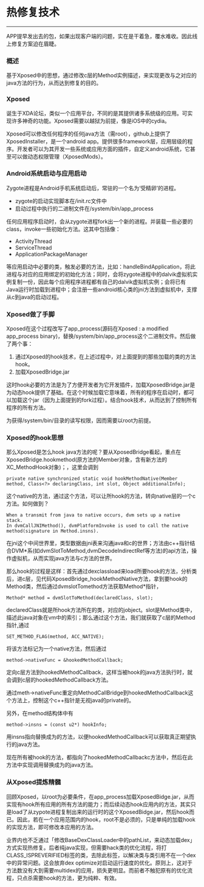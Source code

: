 # 热修复技术
---

APP提早发出去的包，如果出现客户端的问题，实在是干着急，覆水难收。因此线上修复方案迫在眉睫。

### 概述

基于Xposed中的思想，通过修改c层的Method实例描述，来实现更改与之对应的java方法的行为，从而达到修复的目的。

### Xposed

诞生于XDA论坛，类似一个应用平台，不同的是其提供诸多系统级的应用。可实现许多神奇的功能。Xposed需要以越狱为前提，像是iOS中的cydia。

Xposed可以修改任何程序的任何java方法（需root），github上提供了XposedInstaller，是一个android app。提供很多framework层，应用层级的程序。开发者可以为其开发一些系统或应用方面的插件，自定义android系统，它甚至可以做动态权限管理（XposedMods）。

### Android系统启动与应用启动

Zygote进程是Android手机系统启动后，常驻的一个名为‘受精卵’的进程。

* zygote的启动实现脚本在/init.rc文件中
* 启动过程中执行的二进制文件在/system/bin/app_process

任何应用程序启动时，会从zygote进程fork出一个新的进程。并装载一些必要的class，invoke一些初始化方法。这其中包括像：

* ActivityThread
* ServiceThread
* ApplicationPackageManager

等应用启动中必要的类，触发必要的方法，比如：handleBindApplication，将此进程与对应的应用绑定的初始化方法；同时，会将zygote进程中的dalvik虚拟机实例复制一份，因此每个应用程序进程都有自己的dalvik虚拟机实例；会将已有Java运行时加载到进程中；会注册一些android核心类的jni方法到虚拟机中，支撑从c到java的启动过程。

### Xposed做了手脚

Xposed在这个过程改写了app_process(源码在Xposed : a modified app_process binary)，替换/system/bin/app_process这个二进制文件。然后做了两个事：

1. 通过Xposed的hook技术，在上述过程中，对上面提到的那些加载的类的方法hook。
2. 加载XposedBridge.jar

这时hook必要的方法是为了方便开发者为它开发插件，加载XposedBridge.jar是为动态hook提供了基础。在这个时候加载它意味着，所有的程序在启动时，都可以加载这个jar（因为上面提到的fork过程）。结合hook技术，从而达到了控制所有程序的所有方法。

为获得/system/bin/目录的读写权限，因而需要以root为前提。

### Xposed的hook思想

那么Xposed是怎么hook java方法的呢？要从XposedBridge看起，重点在
XposedBridge.hookmethod(原方法的Member对象，含有新方法的XC_MethodHook对象)；，这里会调到

```
private native synchronized static void hookMethodNative(Member method, Class<?> declaringClass, int slot, Object additionalInfo);
```

这个native的方法，通过这个方法，可以让所hook的方法，转向native层的一个c方法。如何做到？

```
When a transmit from java to native occurs, dvm sets up a native stack.
In dvmCallJNIMethod(), dvmPlatformInvoke is used to call the native method(signature in Method.insns).
```

在jni这个中间世界里，类型数据由jni表来沟通java和c的世界；方法由c++指针结合DVM*系(如dvmSlotToMethod,dvmDecodeIndirectRef等方法)的api方法，操作虚拟机，从而实现java方法与c方法的世界。

那么hook的过程是这样：首先通过dexclassload来load所要hook的方法，分析类后，进c层，见代码XposedBridge_hookMethodNative方法，拿到要hook的Method类，然后通过dvmslotTomethod方法获取Method*指针，

```
Method* method = dvmSlotToMethod(declaredClass, slot);
```

declaredClass就是所hook方法所在的类，对应的jobject。slot是Method类中，描述此java对象在vm中的索引；那么通过这个方法，我们就获取了c层的Method指针,通过

```
SET_METHOD_FLAG(method, ACC_NATIVE);
```

将该方法标记为一个native方法，然后通过

```
method->nativeFunc = &hookedMethodCallback;
```

定向c层方法到hookedMethodCallback，这样当被hook的java方法执行时，就会调到c层的hookedMethodCallback方法。

通过meth->nativeFunc重定向MethodCallBridge到hookedMethodCallback这个方法上，控制这个c++指针是无视java的private的。

另外，在method结构体中有

```
method->insns = (const u2*) hookInfo;
```

用insns指向替换成为的方法，以便hookedMethodCallback可以获取真正期望执行的java方法。

现在所有被hook的方法，都指向了hookedMethodCallbackc方法中，然后在此方法中实现调用替换成为的java方法。

### 从Xposed提炼精髓

回顾Xposed，以root为必要条件，在app_process加载XposedBidge.jar，从而实现有hook所有应用的所有方法的能力；而后续动态hook应用内的方法，其实只是load了从zypote进程复制出来的运行时的这个XposedBidge.jar，然后hook而已。因此，若在一个应用范围内的hook，root不是必须的，只是单纯的加载hook的实现方法，即可修改本应用的方法。



业界内也不乏通过「修改BaseDexClassLoader中的pathList，来动态加载dex」方式实现热修复。后者纯java实现，但需要hack类的优化流程，将打CLASS_ISPREVERIFIED标签的类，去除此标签，以解决类与类引用不在一个dex中的异常问题。这会放弃dex optimize对启动运行速度的优化。原则上，这对于方法数没有大到需要multidex的应用，损失更明显。而前者不触犯原有的优化流程，只点杀需要hook的方法，更为纯粹、有效。




